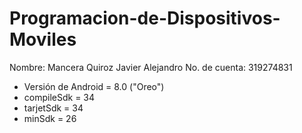 # Programacion-de-Dispositivos-Moviles
Nombre: Mancera Quiroz Javier Alejandro
No. de cuenta: 319274831

- Versión de Android = 8.0 ("Oreo")
- compileSdk = 34
- tarjetSdk = 34
- minSdk = 26
